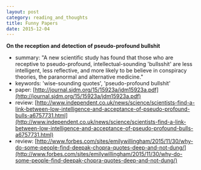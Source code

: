 ```yaml
---
layout: post
category: reading_and_thoughts
title: Funny Papers
date: 2015-12-04
---
```


**On the reception and detection of pseudo-profound bullshit**

- summary: "A new scientific study has found that those who are receptive to pseudo-profound, 
intellectual-sounding 'bullsshit' are less intelligent, less reflective, and more likely to be believe in 
conspiracy theories, the paranormal and alternative medicine."
- keywords: 'wise-sounding quotes', 'pseudo-profound bullshit'
- paper: [http://journal.sjdm.org/15/15923a/jdm15923a.pdf](http://journal.sjdm.org/15/15923a/jdm15923a.pdf)
- review: [http://www.independent.co.uk/news/science/scientists-find-a-link-between-low-intelligence-and-acceptance-of-pseudo-profound-bulls-a6757731.html](http://www.independent.co.uk/news/science/scientists-find-a-link-between-low-intelligence-and-acceptance-of-pseudo-profound-bulls-a6757731.html)
- review: [http://www.forbes.com/sites/emilywillingham/2015/11/30/why-do-some-people-find-deepak-chopra-quotes-deep-and-not-dung/](http://www.forbes.com/sites/emilywillingham/2015/11/30/why-do-some-people-find-deepak-chopra-quotes-deep-and-not-dung/)